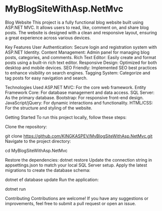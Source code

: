 # MyBlogSiteWithAsp.NetMvc


Blog Website
This project is a fully functional blog website built using ASP.NET MVC. It allows users to read, like, comment on, and share blog posts. The website is designed with a clean and responsive layout, ensuring a great experience across various devices.


Key Features
User Authentication: Secure login and registration system with ASP.NET Identity.
Content Management: Admin panel for managing blog posts, categories, and comments.
Rich Text Editor: Easily create and format posts using a built-in rich text editor.
Responsive Design: Optimized for both desktop and mobile devices.
SEO Friendly: Implemented SEO best practices to enhance visibility on search engines.
Tagging System: Categorize and tag posts for easy navigation and search.


Technologies Used
ASP.NET MVC: For the core web framework.
Entity Framework Core: For database management and data access.
SQL Server: As the primary database.
Bootstrap: For responsive front-end design.
JavaScript/jQuery: For dynamic interactions and functionality.
HTML/CSS: For the structure and styling of the website.


Getting Started
To run this project locally, follow these steps:

Clone the repository:

git clone https://github.com/KINGKASPEV/MyBlogSiteWithAsp.NetMvc.git
Navigate to the project directory:

cd MyBlogSiteWithAsp.NetMvc


Restore the dependencies:
dotnet restore
Update the connection string in appsettings.json to match your local SQL Server setup.
Apply the latest migrations to create the database schema:

dotnet ef database update
Run the application:

dotnet run


Contributing
Contributions are welcome! If you have any suggestions or improvements, feel free to submit a pull request or open an issue.
